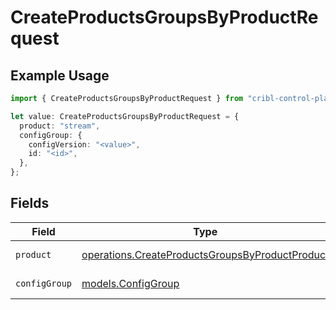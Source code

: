# CreateProductsGroupsByProductRequest

## Example Usage

```typescript
import { CreateProductsGroupsByProductRequest } from "cribl-control-plane/models/operations";

let value: CreateProductsGroupsByProductRequest = {
  product: "stream",
  configGroup: {
    configVersion: "<value>",
    id: "<id>",
  },
};
```

## Fields

| Field                                                                                                              | Type                                                                                                               | Required                                                                                                           | Description                                                                                                        |
| ------------------------------------------------------------------------------------------------------------------ | ------------------------------------------------------------------------------------------------------------------ | ------------------------------------------------------------------------------------------------------------------ | ------------------------------------------------------------------------------------------------------------------ |
| `product`                                                                                                          | [operations.CreateProductsGroupsByProductProduct](../../models/operations/createproductsgroupsbyproductproduct.md) | :heavy_check_mark:                                                                                                 | Cribl Product                                                                                                      |
| `configGroup`                                                                                                      | [models.ConfigGroup](../../models/configgroup.md)                                                                  | :heavy_check_mark:                                                                                                 | ConfigGroup object                                                                                                 |
